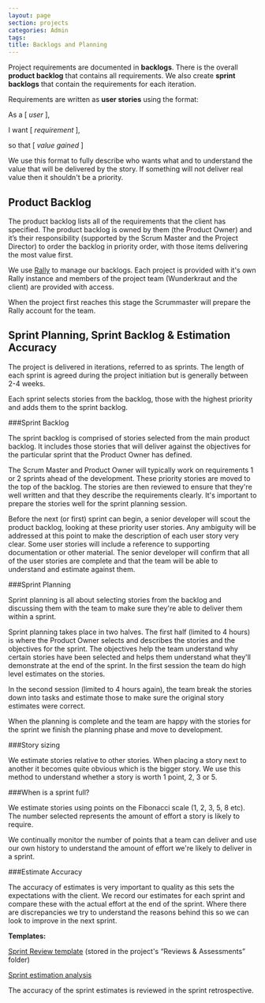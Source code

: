 ```yaml
---
layout: page
section: projects
categories: Admin
tags:
title: Backlogs and Planning
---
```


Project requirements are documented in **backlogs**. There is the overall **product backlog** that contains all requirements. We also create **sprint backlogs** that contain the requirements for each iteration.

Requirements are written as **user stories** using the format:

As a [ *user* ],

I want [ *requirement* ],

so that [ *value gained* ]

We use this format to fully describe who wants what and to understand the value that will be delivered by the story. If something will not deliver real value then it shouldn't be a priority.

## Product Backlog

The product backlog lists all of the requirements that the client has specified. The product backlog is owned by them (the Product Owner) and it’s their responsibility (supported by the Scrum Master and the Project Director) to order the backlog in priority order, with those items delivering the most value first.

We use <a href="https://rally1.rallydev.com">Rally</a> to manage our backlogs. Each project is provided with it's own Rally instance and members of the project team (Wunderkraut and the client) are provided with access.

When the project first reaches this stage the Scrummaster will prepare the Rally account for the team.

## Sprint Planning, Sprint Backlog & Estimation Accuracy

The project is delivered in iterations, referred to as sprints. The length of each sprint is agreed during the project initiation but is generally between 2-4 weeks.

Each sprint selects stories from the backlog, those with the highest priority and adds them to the sprint backlog.

###Sprint Backlog

The sprint backlog is comprised of stories selected from the main product backlog. It includes those stories that will deliver against the objectives for the particular sprint that the Product Owner has defined.

The Scrum Master and Product Owner will typically work on requirements 1 or 2 sprints ahead of the development. These priority stories are moved to the top of the backlog. The stories are then reviewed to ensure that they're well written and that they describe the requirements clearly. It's important to prepare the stories well for the sprint planning session.

Before the next (or first) sprint can begin, a senior developer will scout the product backlog, looking at these priority user stories. Any ambiguity will be addressed at this point to make the description of each user story very clear. Some user stories will include a reference to supporting documentation or other material. The senior developer will confirm that all of the user stories are complete and that the team will be able to understand and estimate against them.

###Sprint Planning

Sprint planning is all about selecting stories from the backlog and discussing them with the team to make sure they're able to deliver them within a sprint.

Sprint planning takes place in two halves. The first half (limited to 4 hours) is where the Product Owner selects and describes the stories and the objectives for the sprint. The objectives help the team understand why certain stories have been selected and helps them understand what they'll demonstrate at the end of the sprint. In the first session the team do high level estimates on the stories.

In the second session (limited to 4 hours again), the team break the stories down into tasks and estimate those to make sure the original story estimates were correct.

When the planning is complete and the team are happy with the stories for the sprint we finish the planning phase and move to development.

###Story sizing

We estimate stories relative to other stories. When placing a story next to another it becomes quite obvious which is the bigger story. We use this method to understand whether a story is worth 1 point, 2, 3 or 5.

###When is a sprint full?

We estimate stories using points on the Fibonacci scale (1, 2, 3, 5, 8 etc). The number selected represents the amount of effort a story is likely to require.

We continually monitor the number of points that a team can deliver and use our own history to understand the amount of effort we're likely to deliver in a sprint.


###Estimate Accuracy

The accuracy of estimates is very important to quality as this sets the expectations with the client. We record our estimates for each sprint and compare these with the actual effort at the end of the sprint. Where there are discrepancies we try to understand the reasons behind this so we can look to improve in the next sprint.

**Templates:**

[Sprint Review template](https://docs.google.com/a/wunderkraut.com/document/d/167EKxkkrc0oQeOaz-V2qJ9jOpCEAxCzr4ibatu5nCbU/edit) (stored in the project's “Reviews & Assessments” folder)

[Sprint estimation analysis](https://docs.google.com/a/wunderkraut.com/spreadsheets/d/1KlAqn9m7MSii7DpfgO9iCDYoP7L547PfK4xiotDTr20/edit#gid=0)

The accuracy of the sprint estimates is reviewed in the sprint retrospective.
